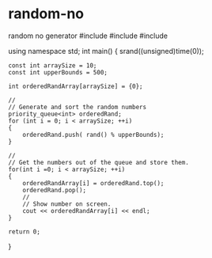 # random-no
random no generator
#include <iostream>
#include <queue>
#include <ctime>

using namespace std;
int main() 
{
    srand((unsigned)time(0));

    const int arraySize = 10;
    const int upperBounds = 500;

    int orderedRandArray[arraySize] = {0};
    
    //
    // Generate and sort the random numbers
    priority_queue<int> orderedRand;
    for (int i = 0; i < arraySize; ++i)
    {
        orderedRand.push( rand() % upperBounds);
    }
    
    //
    // Get the numbers out of the queue and store them.
    for(int i =0; i < arraySize; ++i)
    {
        orderedRandArray[i] = orderedRand.top();
        orderedRand.pop();
        //
        // Show number on screen.
        cout << orderedRandArray[i] << endl;
    }

    return 0;

}
